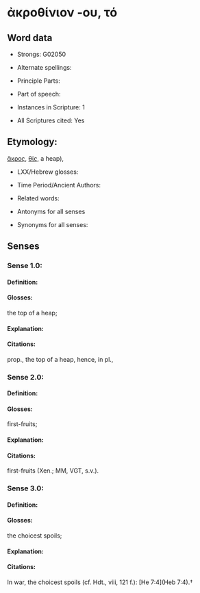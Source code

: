 # ἀκροθίνιον -ου, τό

<!-- Status: S2=NeedsEdits -->
<!-- Lexica used for edits:   -->

## Word data

* Strongs: G02050

* Alternate spellings:



* Principle Parts: 


* Part of speech: 


* Instances in Scripture: 1

* All Scriptures cited: Yes

## Etymology: 

[ἄκρος](), [θίς](), a heap),

* LXX/Hebrew glosses: 


* Time Period/Ancient Authors: 


* Related words: 

* Antonyms for all senses

* Synonyms for all senses: 


## Senses 


### Sense  1.0: 

#### Definition: 

#### Glosses: 

the top of a heap; 

#### Explanation: 


#### Citations: 

prop., the top of a heap, hence, in pl.,

### Sense  2.0: 

#### Definition: 

#### Glosses: 

first-fruits; 

#### Explanation: 


#### Citations: 

first-fruits (Xen.; MM, VGT, s.v.). 

### Sense  3.0: 

#### Definition: 

#### Glosses: 

the choicest spoils; 

#### Explanation: 


#### Citations: 

In war, the choicest spoils (cf. Hdt., viii, 121 f.): [He 7:4](Heb 7:4).†
